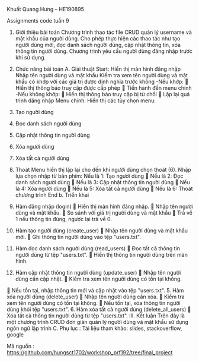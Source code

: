 Khuất Quang Hưng – HE190895

Assignments code tuần 9

1. Giới thiệu bài toán
Chương trình thao tác file CRUD quản lý username và mật khẩu của người
dùng. Cho phép thực hiện các thao tác như tạo người dùng mới, đọc danh sách
người dùng, cập nhật thông tin, xóa thông tin người dùng. Chương trình yêu
cầu người dùng đăng nhập trước khi sử dụng.
2. Chức năng bài toán
A. Giải thuật
Start:
Hiển thị màn hình đăng nhập
Nhập tên người dùng và mật khẩu
Kiểm tra xem tên người dùng và mật khẩu có khớp với các giá trị được định nghĩa
trước không
-Nếu khớp:
 Hiển thị thông báo truy cập được cấp phép
 Tiến hành đến menu chính
-Nếu không khớp:
 Hiển thị thông báo truy cập bị từ chối
 Lặp lại quá trình đăng nhập
Menu chính: Hiển thị các tùy chọn menu:
1. Tạo người dùng
2. Đọc danh sách người dùng
3. Cập nhật thông tin người dùng
4. Xóa người dùng

5. Xóa tất cả người dùng
6. Thoát
Menu hiển thị lặp lại cho đến khi người dùng chọn thoát (6).
Nhập lựa chọn nhập từ bàn phím:
Nếu là 1: Tạo người dùng
 Nếu là 2: Đọc danh sách người dùng
 Nếu là 3: Cập nhật thông tin người dùng
 Nếu là 4: Xóa người dùng
 Nếu là 5: Xóa tất cả người dùng
 Nếu là 6: Thoát chương trình
End
b. Triển khai
1. Hàm đăng nhập (login)
 Hiển thị màn hình đăng nhập.
 Nhập tên người dùng và mật khẩu.
 So sánh với giá trị người dùng và mật khẩu
 Trả về 1 nếu thông tin đúng, ngược lại trả về 0.
2. Hàm tạo người dùng (create_user)
 Nhập tên người dùng và mật khẩu mới.
 Ghi thông tin người dùng vào tệp &quot;users.txt&quot;.
3. Hàm đọc danh sách người dùng (read_users)
 Đọc tất cả thông tin người dùng từ tệp &quot;users.txt&quot;.
 Hiển thị thông tin người dùng trên màn hình.
4. Hàm cập nhật thông tin người dùng (update_user)
 Nhập tên người dùng cần cập nhật.
 Kiểm tra xem tên người dùng có tồn tại không.

 Nếu tồn tại, nhập thông tin mới và cập nhật vào tệp &quot;users.txt&quot;.
5. Hàm xóa người dùng (delete_user)
 Nhập tên người dùng cần xóa.
 Kiểm tra xem tên người dùng có tồn tại không.
 Nếu tồn tại, xóa thông tin người dùng khỏi tệp &quot;users.txt&quot;.
6. Hàm xóa tất cả người dùng (delete_all_users)
 Xóa tất cả thông tin người dùng từ tệp &quot;users.txt&quot;.
III. Kết luận
Trên đây là một chương trình CRUD đơn giản quản lý người dùng và mật khẩu sử
dụng ngôn ngữ lập trình C.
Phụ lục :
Tài liệu tham khảo: slides, stackoverflow, google

Mã nguồn :
https://github.com/hungsct1702/workshop_prf192/tree/final_project
